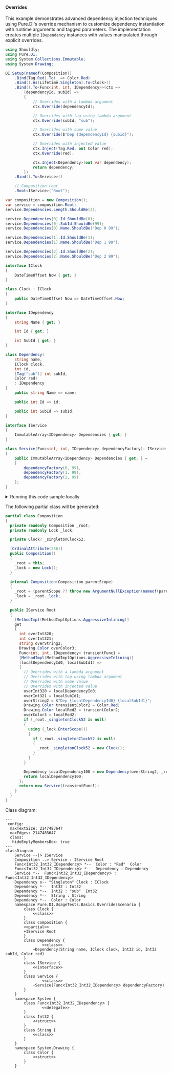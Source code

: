 #### Overrides

This example demonstrates advanced dependency injection techniques using Pure.DI's override mechanism to customize dependency instantiation with runtime arguments and tagged parameters. The implementation creates multiple `IDependency` instances with values manipulated through explicit overrides.


```c#
using Shouldly;
using Pure.DI;
using System.Collections.Immutable;
using System.Drawing;

DI.Setup(nameof(Composition))
    .Bind(Tag.Red).To(_ => Color.Red)
    .Bind().As(Lifetime.Singleton).To<Clock>()
    .Bind().To<Func<int, int, IDependency>>(ctx =>
        (dependencyId, subId) =>
        {
            // Overrides with a lambda argument
            ctx.Override(dependencyId);

            // Overrides with tag using lambda argument
            ctx.Override(subId, "sub");

            // Overrides with some value
            ctx.Override($"Dep {dependencyId} {subId}");

            // Overrides with injected value
            ctx.Inject(Tag.Red, out Color red);
            ctx.Override(red);

            ctx.Inject<Dependency>(out var dependency);
            return dependency;
        })
    .Bind().To<Service>()

    // Composition root
    .Root<IService>("Root");

var composition = new Composition();
var service = composition.Root;
service.Dependencies.Length.ShouldBe(3);

service.Dependencies[0].Id.ShouldBe(0);
service.Dependencies[0].SubId.ShouldBe(99);
service.Dependencies[0].Name.ShouldBe("Dep 0 99");

service.Dependencies[1].Id.ShouldBe(1);
service.Dependencies[1].Name.ShouldBe("Dep 1 99");

service.Dependencies[2].Id.ShouldBe(2);
service.Dependencies[2].Name.ShouldBe("Dep 2 99");

interface IClock
{
    DateTimeOffset Now { get; }
}

class Clock : IClock
{
    public DateTimeOffset Now => DateTimeOffset.Now;
}

interface IDependency
{
    string Name { get; }

    int Id { get; }

    int SubId { get; }
}

class Dependency(
    string name,
    IClock clock,
    int id,
    [Tag("sub")] int subId,
    Color red)
    : IDependency
{
    public string Name => name;

    public int Id => id;

    public int SubId => subId;
}

interface IService
{
    ImmutableArray<IDependency> Dependencies { get; }
}

class Service(Func<int, int, IDependency> dependencyFactory): IService
{
    public ImmutableArray<IDependency> Dependencies { get; } =
    [
        dependencyFactory(0, 99),
        dependencyFactory(1, 99),
        dependencyFactory(2, 99)
    ];
}
```

<details>
<summary>Running this code sample locally</summary>

- Make sure you have the [.NET SDK 9.0](https://dotnet.microsoft.com/en-us/download/dotnet/9.0) or later is installed
```bash
dotnet --list-sdk
```
- Create a net9.0 (or later) console application
```bash
dotnet new console -n Sample
```
- Add references to NuGet packages
  - [Pure.DI](https://www.nuget.org/packages/Pure.DI)
  - [Shouldly](https://www.nuget.org/packages/Shouldly)
```bash
dotnet add package Pure.DI
dotnet add package Shouldly
```
- Copy the example code into the _Program.cs_ file

You are ready to run the example 🚀
```bash
dotnet run
```

</details>

The following partial class will be generated:

```c#
partial class Composition
{
  private readonly Composition _root;
  private readonly Lock _lock;

  private Clock? _singletonClock52;

  [OrdinalAttribute(256)]
  public Composition()
  {
    _root = this;
    _lock = new Lock();
  }

  internal Composition(Composition parentScope)
  {
    _root = (parentScope ?? throw new ArgumentNullException(nameof(parentScope)))._root;
    _lock = _root._lock;
  }

  public IService Root
  {
    [MethodImpl(MethodImplOptions.AggressiveInlining)]
    get
    {
      int overInt320;
      int overInt321;
      string overString2;
      Drawing.Color overColor3;
      Func<int, int, IDependency> transientFunc1 =
      [MethodImpl(MethodImplOptions.AggressiveInlining)]
      (localDependencyId0, localSubId1) =>
      {
        // Overrides with a lambda argument
        // Overrides with tag using lambda argument
        // Overrides with some value
        // Overrides with injected value
        overInt320 = localDependencyId0;
        overInt321 = localSubId1;
        overString2 = $"Dep {localDependencyId0} {localSubId1}";
        Drawing.Color transientColor2 = Color.Red;
        Drawing.Color localRed2 = transientColor2;
        overColor3 = localRed2;
        if (_root._singletonClock52 is null)
        {
          using (_lock.EnterScope())
          {
            if (_root._singletonClock52 is null)
            {
              _root._singletonClock52 = new Clock();
            }
          }
        }

        Dependency localDependency100 = new Dependency(overString2, _root._singletonClock52, overInt320, overInt321, overColor3);
        return localDependency100;
      };
      return new Service(transientFunc1);
    }
  }
}
```

Class diagram:

```mermaid
---
 config:
  maxTextSize: 2147483647
  maxEdges: 2147483647
  class:
   hideEmptyMembersBox: true
---
classDiagram
	Service --|> IService
	Composition ..> Service : IService Root
	FuncᐸInt32ˏInt32ˏIDependencyᐳ *--  Color : "Red"  Color
	FuncᐸInt32ˏInt32ˏIDependencyᐳ *--  Dependency : Dependency
	Service *--  FuncᐸInt32ˏInt32ˏIDependencyᐳ : FuncᐸInt32ˏInt32ˏIDependencyᐳ
	Dependency o-- "Singleton" Clock : IClock
	Dependency *--  Int32 : Int32
	Dependency *--  Int32 : "sub"  Int32
	Dependency *--  String : String
	Dependency *--  Color : Color
	namespace Pure.DI.UsageTests.Basics.OverridesScenario {
		class Clock {
			<<class>>
		}
		class Composition {
		<<partial>>
		+IService Root
		}
		class Dependency {
				<<class>>
			+Dependency(String name, IClock clock, Int32 id, Int32 subId, Color red)
		}
		class IService {
			<<interface>>
		}
		class Service {
				<<class>>
			+Service(FuncᐸInt32ˏInt32ˏIDependencyᐳ dependencyFactory)
		}
	}
	namespace System {
		class FuncᐸInt32ˏInt32ˏIDependencyᐳ {
				<<delegate>>
		}
		class Int32 {
			<<struct>>
		}
		class String {
			<<class>>
		}
	}
	namespace System.Drawing {
		class Color {
			<<struct>>
		}
	}
```

